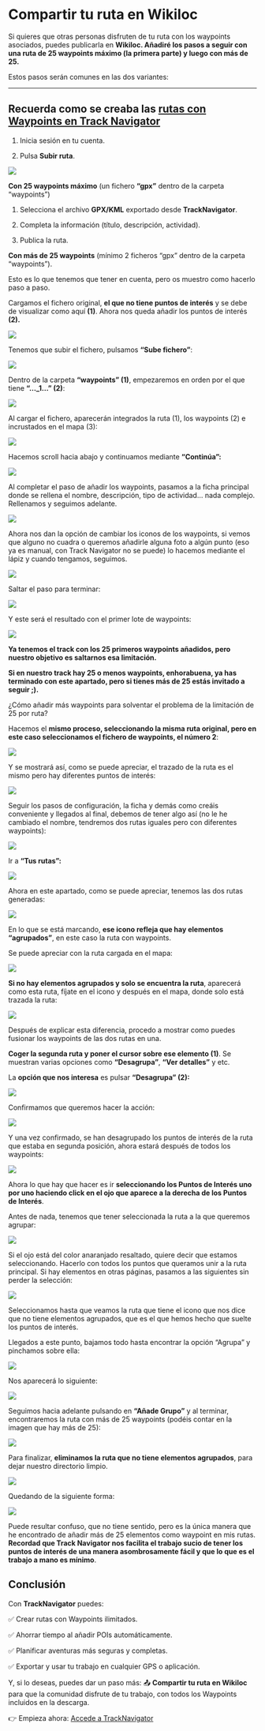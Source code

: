 # Compartir tu ruta en Wikiloc

Si quieres que otras personas disfruten de tu ruta con los waypoints asociados, puedes publicarla en **Wikiloc. Añadiré los pasos a seguir con una ruta de 25 waypoints máximo (la primera parte) y luego con más de 25.**

Estos pasos serán comunes en las dos variantes:

------------
Recuerda como se creaba las [rutas con Waypoints en Track Navigator](/tutorials/basic)
------------

1. Inicia sesión en tu cuenta.

2. Pulsa **Subir ruta**.

<img src="https://cdn-images-1.medium.com/max/3352/1*ssW1-88BWzXCriAeugEEWw.png" class="tutorial-img" />

**Con 25 waypoints máximo** (un fichero **“gpx”** dentro de la carpeta “waypoints”)

1. Selecciona el archivo **GPX/KML** exportado desde **TrackNavigator**.

2. Completa la información (título, descripción, actividad).

3. Publica la ruta.

**Con más de 25 waypoints** (mínimo 2 ficheros “gpx” dentro de la carpeta “waypoints”).

Esto es lo que tenemos que tener en cuenta, pero os muestro como hacerlo paso a paso.

Cargamos el fichero original, **el que no tiene puntos de interés** y se debe de visualizar como aquí **(1)**. Ahora nos queda añadir los puntos de interés **(2).**

<img src="https://cdn-images-1.medium.com/max/2038/1*G3ifDksGyzR34VHnPoiOPw.png" class="tutorial-img" />

Tenemos que subir el fichero, pulsamos **“Sube fichero”**:

<img src="https://cdn-images-1.medium.com/max/2000/1*4LHgTxGsZtejGOPw85DxuQ.png" class="tutorial-img" />

Dentro de la carpeta **“waypoints” (1)**, empezaremos en orden por el que tiene **“…\_1…” (2)**:

<img src="https://cdn-images-1.medium.com/max/2000/1*hKqxCtq5ojPUPz6EhBn7-A.png" class="tutorial-img" />

Al cargar el fichero, aparecerán integrados la ruta (1), los waypoints (2) e incrustados en el mapa (3):

<img src="https://cdn-images-1.medium.com/max/2106/1*TZSEy1QuXbHczgic6iY2uA.png" class="tutorial-img" />

Hacemos scroll hacia abajo y continuamos mediante **“Continúa”:**

<img src="https://cdn-images-1.medium.com/max/2086/1*HG9t1JqpYxJBGZSoXr-VKw.png" class="tutorial-img" />


Al completar el paso de añadir los waypoints, pasamos a la ficha principal donde se rellena el nombre, descripción, tipo de actividad… nada complejo. Rellenamos y seguimos adelante.

<img src="https://cdn-images-1.medium.com/max/2012/1*bvLejrENQg3BPxdgB1YabQ.png" class="tutorial-img" />

Ahora nos dan la opción de cambiar los iconos de los waypoints, si vemos que alguno no cuadra o queremos añadirle alguna foto a algún punto (eso ya es manual, con Track Navigator no se puede) lo hacemos mediante el lápiz y cuando tengamos, seguimos.

<img src="https://cdn-images-1.medium.com/max/2318/1*qYm9P5XJproPpz0xAfstZg.png" class="tutorial-img" />

Saltar el paso para terminar:

<img src="https://cdn-images-1.medium.com/max/2146/1*9QtvC2dztg70Z_2qv-JHPw.png" class="tutorial-img" />

Y este será el resultado con el primer lote de waypoints:

<img src="https://cdn-images-1.medium.com/max/2000/1*TIGQb5E0phw7A1iGoNv08Q.png" class="tutorial-img" />

**Ya tenemos el track con los 25 primeros waypoints añadidos, pero nuestro objetivo es saltarnos esa limitación.**

**Si en nuestro track hay 25 o menos waypoints, enhorabuena, ya has terminado con este apartado, pero si tienes más de 25 estás invitado a seguir ;).**

¿Cómo añadir más waypoints para solventar el problema de la limitación de 25 por ruta?

Hacemos el **mismo proceso, seleccionando la misma ruta original, pero en este caso seleccionamos el fichero de waypoints, el número 2**:

<img src="https://cdn-images-1.medium.com/max/2000/1*SsCehesy3oCrx4rgCRsURg.png" class="tutorial-img" />


Y se mostrará así, como se puede apreciar, el trazado de la ruta es el mismo pero hay diferentes puntos de interés:

<img src="https://cdn-images-1.medium.com/max/2000/1*bejJPwPdhP__sYmqoAq7ig.png" class="tutorial-img" />

Seguir los pasos de configuración, la ficha y demás como creáis conveniente y llegados al final, debemos de tener algo así (no le he cambiado el nombre, tendremos dos rutas iguales pero con diferentes waypoints):

<img src="https://cdn-images-1.medium.com/max/2000/1*ZR4ZMYd4i5ebTM_NLBGsFA.png" class="tutorial-img" />


Ir a **“Tus rutas”:**

<img src="https://cdn-images-1.medium.com/max/2000/1*vXiSuWyuR3bMoQRHv_XH6g.png" class="tutorial-img" />

Ahora en este apartado, como se puede apreciar, tenemos las dos rutas generadas:

<img src="https://cdn-images-1.medium.com/max/2000/1*H8K_CWal_C3xLa8K93CSwA.png" class="tutorial-img" />


En lo que se está marcando, **ese icono refleja que hay elementos “agrupados”**, en este caso la ruta con waypoints.

Se puede apreciar con la ruta cargada en el mapa:

<img src="https://cdn-images-1.medium.com/max/3312/1*Ifnsy5IupVa0fu3D57OV5Q.png" class="tutorial-img" />


**Si no hay elementos agrupados y solo se encuentra la ruta**, aparecerá como esta ruta, fíjate en el icono y después en el mapa, donde solo está trazada la ruta:

<img src="https://cdn-images-1.medium.com/max/3056/1*K-4pezMyRn5fHxMadNjxoA.png" class="tutorial-img" />


Después de explicar esta diferencia, procedo a mostrar como puedes fusionar los waypoints de las dos rutas en una.

**Coger la segunda ruta y poner el cursor sobre ese elemento (1)**. Se muestran varias opciones como **“Desagrupa”**, **“Ver detalles”** y etc.

La **opción que nos interesa** es pulsar **“Desagrupa” (2):**

<img src="https://cdn-images-1.medium.com/max/2000/1*GCDxHLjm3kTGAyyPu-PneA.png" class="tutorial-img" />


Confirmamos que queremos hacer la acción:

<img src="https://cdn-images-1.medium.com/max/2000/1*-wDvzz_6m3Rv-AS4lNpYew.png" class="tutorial-img" />

Y una vez confirmado, se han desagrupado los puntos de interés de la ruta que estaba en segunda posición, ahora estará después de todos los waypoints:

<img src="https://cdn-images-1.medium.com/max/2000/1*rqDJmzJLmW0Ql-mejxECGQ.png" class="tutorial-img" />

Ahora lo que hay que hacer es ir **seleccionando los Puntos de Interés uno por uno haciendo click en el ojo que aparece a la derecha de los Puntos de Interés**.

Antes de nada, tenemos que tener seleccionada la ruta a la que queremos agrupar:

<img src="https://cdn-images-1.medium.com/max/2000/1*yMtScvETI001uhOHZDDhFw.png" class="tutorial-img" />

Si el ojo está del color anaranjado resaltado, quiere decir que estamos seleccionando. Hacerlo con todos los puntos que queramos unir a la ruta principal. Si hay elementos en otras páginas, pasamos a las siguientes sin perder la selección:

<img src="https://cdn-images-1.medium.com/max/2000/1*vNpa09C3s8uun3-0lw8upQ.png" class="tutorial-img" />

Seleccionamos hasta que veamos la ruta que tiene el icono que nos dice que no tiene elementos agrupados, que es el que hemos hecho que suelte los puntos de interés.

Llegados a este punto, bajamos todo hasta encontrar la opción “Agrupa” y pinchamos sobre ella:

<img src="https://cdn-images-1.medium.com/max/2000/1*r4ddEKJgQvKGlpK7iOBjkA.png" class="tutorial-img" />

Nos aparecerá lo siguiente:

<img src="https://cdn-images-1.medium.com/max/2192/1*sDBLnoJ0vhpW9wKgmUqkag.png" class="tutorial-img" />

Seguimos hacia adelante pulsando en **“Añade Grupo”** y al terminar, encontraremos la ruta con más de 25 waypoints (podéis contar en la imagen que hay más de 25):

<img src="https://cdn-images-1.medium.com/max/3236/1*IS6XzonVB-YCfjuxhSmAmg.png" class="tutorial-img" />

Para finalizar, **eliminamos la ruta que no tiene elementos agrupados**, para dejar nuestro directorio limpio.

<img src="https://cdn-images-1.medium.com/max/2000/1*C2Ti6axBY5pHJV_BHjfkkQ.png" class="tutorial-img" />

Quedando de la siguiente forma:

<img src="https://cdn-images-1.medium.com/max/3292/1*gKc98PT4F_W8F2vUjs34pQ.png" class="tutorial-img" />

Puede resultar confuso, que no tiene sentido, pero es la única manera que he encontrado de añadir más de 25 elementos como waypoint en mis rutas. **Recordad que Track Navigator nos facilita el trabajo sucio de tener los puntos de interés de una manera asombrosamente fácil y que lo que es el trabajo a mano es mínimo**.

## Conclusión

Con **TrackNavigator** puedes:

✅ Crear rutas con Waypoints ilimitados.

✅ Ahorrar tiempo al añadir POIs automáticamente.

✅ Planificar aventuras más seguras y completas.

✅ Exportar y usar tu trabajo en cualquier GPS o aplicación.

Y, si lo deseas, puedes dar un paso más:
📤 **Compartir tu ruta en Wikiloc** para que la comunidad disfrute de tu trabajo, con todos los Waypoints incluidos en la descarga.

👉 Empieza ahora: [Accede a TrackNavigator](https://tracknavigator.github.io/app)
